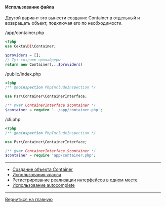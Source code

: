 #### Использование файла

Другой вариант это вынести создание Container в отдельный и возвращать объект, подключая его по необходимости.

/app/container.php
```php
<?php
use Cekta\DI\Container;

$providers = [];
// Тут создаем провайдеры
return new Container(...$providers)
```

/public/index.php
```php
<?php
/** @noinspection PhpIncludeInspection */

use Psr\Container\ContainerInterface;

/** @var ContainerInterface $container */
$container = require '../app/container.php';
```

/cli.php
```php
<?php
/** @noinspection PhpIncludeInspection */

use Psr\Container\ContainerInterface;

/** @var ContainerInterface $container */
$container = require 'app/container.php';
```
---
* [Создание объекта Container](container-creation.md)
* [Использования класса](class.md)
* [Регистрирование реализации интерфейсов в одном месте](reg-in-one.md)
* [Использование autocomplete](autocomplete.md)
---
[Вернуться на главную](../readme.md)
